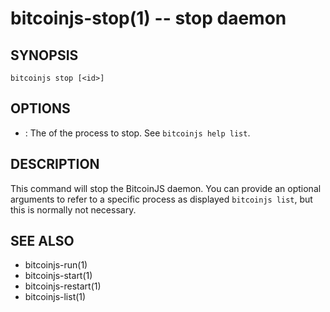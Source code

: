 bitcoinjs-stop(1) -- stop daemon
================================

## SYNOPSIS

    bitcoinjs stop [<id>]

## OPTIONS

  * <id>:
    The <id> of the process to stop. See `bitcoinjs help list`.

## DESCRIPTION

This command will stop the BitcoinJS daemon. You can provide an
optional <id> arguments to refer to a specific process as displayed
`bitcoinjs list`, but this is normally not necessary.

## SEE ALSO

* bitcoinjs-run(1)
* bitcoinjs-start(1)
* bitcoinjs-restart(1)
* bitcoinjs-list(1)

